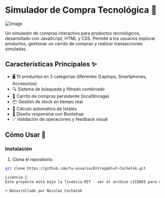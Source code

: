 # Simulador de Compra Tecnológica 🛒

![image](https://github.com/user-attachments/assets/9679bdbf-9caf-4042-a892-5fb2f4a9440f)


Un simulador de compras interactivo para productos tecnológicos, desarrollado con JavaScript, HTML y CSS. Permite a los usuarios explorar productos, gestionar un carrito de compras y realizar transacciones simuladas.

## Características Principales ✨

- 🖥️ 15 productos en 3 categorías diferentes (Laptops, Smartphones, Accesorios)
- 🔍 Sistema de búsqueda y filtrado combinado
- 🛒 Carrito de compras persistente (localStorage)
- 📦 Gestión de stock en tiempo real
- 💸 Cálculo automático de totales
- 📱 Diseño responsive con Bootstrap
- ✅ Validación de operaciones y feedback visual

## Cómo Usar 🚀

### Instalación
1. Clona el repositorio:
```bash
git clone https://github.com/tu-usuario/Entregable2-Cochatok.git

Licencia 📄
Este proyecto está bajo la licencia MIT - ver el archivo LICENSE para más detalles.

⌨️ Desarrollado por Nicolas Cochatok


